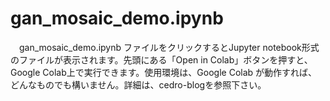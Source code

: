 # gan_mosaic_demo.ipynb

　gan_mosaic_demo.ipynb ファイルをクリックするとJupyter notebook形式のファイルが表示されます。先頭にある「Open in Colab」ボタンを押すと、Google Colab上で実行できます。使用環境は、Google Colab が動作すれば、どんなものでも構いません。詳細は、cedro-blogを参照下さい。
